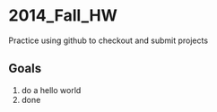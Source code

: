 2014_Fall_HW
============

Practice using github to checkout and submit projects


Goals
-----

1. do a hello world 
2. done
